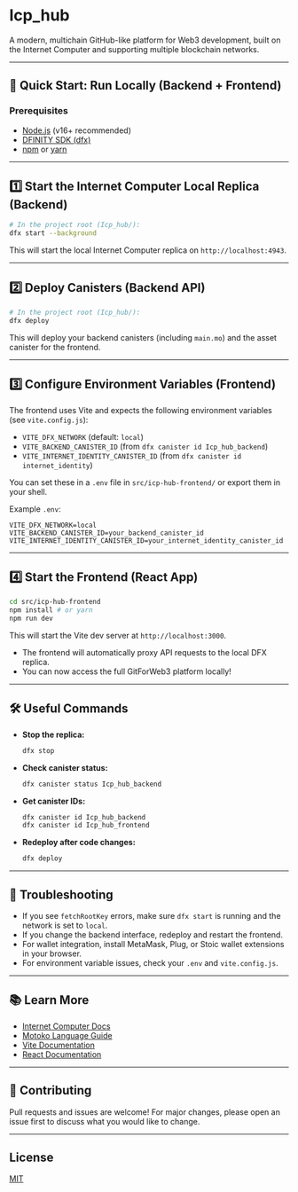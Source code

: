 # Icp_hub

A modern, multichain GitHub-like platform for Web3 development, built on the Internet Computer and supporting multiple blockchain networks.

---

## 🚀 Quick Start: Run Locally (Backend + Frontend)

### Prerequisites
- [Node.js](https://nodejs.org/) (v16+ recommended)
- [DFINITY SDK (dfx)](https://internetcomputer.org/docs/current/developer-docs/setup/install)
- [npm](https://www.npmjs.com/) or [yarn](https://yarnpkg.com/)

---

## 1️⃣ Start the Internet Computer Local Replica (Backend)

```bash
# In the project root (Icp_hub/):
dfx start --background
```

This will start the local Internet Computer replica on `http://localhost:4943`.

---

## 2️⃣ Deploy Canisters (Backend API)

```bash
# In the project root (Icp_hub/):
dfx deploy
```

This will deploy your backend canisters (including `main.mo`) and the asset canister for the frontend.

---

## 3️⃣ Configure Environment Variables (Frontend)

The frontend uses Vite and expects the following environment variables (see `vite.config.js`):
- `VITE_DFX_NETWORK` (default: `local`)
- `VITE_BACKEND_CANISTER_ID` (from `dfx canister id Icp_hub_backend`)
- `VITE_INTERNET_IDENTITY_CANISTER_ID` (from `dfx canister id internet_identity`)

You can set these in a `.env` file in `src/icp-hub-frontend/` or export them in your shell.

Example `.env`:
```
VITE_DFX_NETWORK=local
VITE_BACKEND_CANISTER_ID=your_backend_canister_id
VITE_INTERNET_IDENTITY_CANISTER_ID=your_internet_identity_canister_id
```

---

## 4️⃣ Start the Frontend (React App)

```bash
cd src/icp-hub-frontend
npm install # or yarn
npm run dev
```

This will start the Vite dev server at `http://localhost:3000`.

- The frontend will automatically proxy API requests to the local DFX replica.
- You can now access the full GitForWeb3 platform locally!

---

## 🛠️ Useful Commands

- **Stop the replica:**
  ```bash
  dfx stop
  ```
- **Check canister status:**
  ```bash
  dfx canister status Icp_hub_backend
  ```
- **Get canister IDs:**
  ```bash
  dfx canister id Icp_hub_backend
  dfx canister id Icp_hub_frontend
  ```
- **Redeploy after code changes:**
  ```bash
  dfx deploy
  ```

---

## 🧩 Troubleshooting
- If you see `fetchRootKey` errors, make sure `dfx start` is running and the network is set to `local`.
- If you change the backend interface, redeploy and restart the frontend.
- For wallet integration, install MetaMask, Plug, or Stoic wallet extensions in your browser.
- For environment variable issues, check your `.env` and `vite.config.js`.

---

## 📚 Learn More
- [Internet Computer Docs](https://internetcomputer.org/docs/current/developer-docs/)
- [Motoko Language Guide](https://internetcomputer.org/docs/current/motoko/main/motoko)
- [Vite Documentation](https://vitejs.dev/)
- [React Documentation](https://react.dev/)

---

## 🤝 Contributing
Pull requests and issues are welcome! For major changes, please open an issue first to discuss what you would like to change.

---

## License
[MIT](LICENSE)
